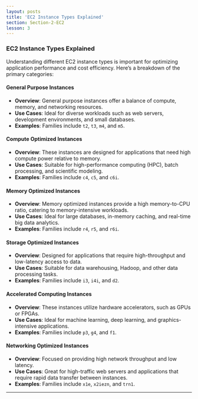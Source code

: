 ```yaml
---
layout: posts
title: 'EC2 Instance Types Explained'
section: Section-2-EC2
lesson: 3
---
```


### EC2 Instance Types Explained

Understanding different EC2 instance types is important for optimizing application performance and cost efficiency. Here’s a breakdown of the primary categories:

#### General Purpose Instances

- **Overview**: General purpose instances offer a balance of compute, memory, and networking resources.
- **Use Cases**: Ideal for diverse workloads such as web servers, development environments, and small databases.
- **Examples**: Families include `t2`, `t3`, `m4`, and `m5`.

<!-- pagebreak -->

#### Compute Optimized Instances

- **Overview**: These instances are designed for applications that need high compute power relative to memory.
- **Use Cases**: Suitable for high-performance computing (HPC), batch processing, and scientific modeling.
- **Examples**: Families include `c4`, `c5`, and `c6i`.

<!-- pagebreak -->

#### Memory Optimized Instances

- **Overview**: Memory optimized instances provide a high memory-to-CPU ratio, catering to memory-intensive workloads.
- **Use Cases**: Ideal for large databases, in-memory caching, and real-time big data analytics.
- **Examples**: Families include `r4`, `r5`, and `r6i`.

<!-- pagebreak -->

#### Storage Optimized Instances

- **Overview**: Designed for applications that require high-throughput and low-latency access to data.
- **Use Cases**: Suitable for data warehousing, Hadoop, and other data processing tasks.
- **Examples**: Families include `i3`, `i4i`, and `d2`.

<!-- pagebreak -->

#### Accelerated Computing Instances

- **Overview**: These instances utilize hardware accelerators, such as GPUs or FPGAs.
- **Use Cases**: Ideal for machine learning, deep learning, and graphics-intensive applications.
- **Examples**: Families include `p3`, `g4`, and `f1`.

<!-- pagebreak -->

#### Networking Optimized Instances

- **Overview**: Focused on providing high network throughput and low latency.
- **Use Cases**: Great for high-traffic web servers and applications that require rapid data transfer between instances.
- **Examples**: Families include `x1e`, `x2iezn`, and `trn1`.

---
